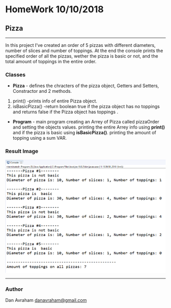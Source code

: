 # HomeWork 10/10/2018
## Pizza
***



In this project I've created an order of 5 pizzas with different diameters, number of slices and number of toppings.
At the end the console prints the specified order of all the pizzas, wether the pizza is basic or not, and the total amount of toppings in the entire order.

### Classes

* **Pizza** - defines the chracters of the pizza object, Getters and Setters, Constractor and 2 methods.
1. print() -prints info of entire Pizza object.
2. isBasicPizza() -return boolean true if the pizza object has no toppings and returns false if the Pizza object has toppings .

* **Program** - main program
  creating an Arrey of Pizza called pizzaOrder and     setting the objects values.
  printing the entire Arrey info using  **print()** and if the pizza is basic using  **isBasicPizza()**.
  printing the amount of topping using a sum VAR.

### Result Image
![](result.png)

***
 ### Author
 Dan Avraham
danavraham@gmail.com

